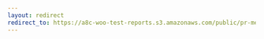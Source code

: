 ```yaml
---
layout: redirect
redirect_to: https://a8c-woo-test-reports.s3.amazonaws.com/public/pr-merge/43044/e2e/index.html
---
```

